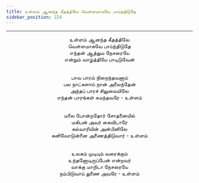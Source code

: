 ```yaml
---
title: உள்ளம் ஆனந்த கீதத்திலே வெள்ளமாகவே பாய்ந்திடுதே
sidebar_position: 224
---
```


---
<center>
உள்ளம் ஆனந்த கீதத்திலே<br/>
வெள்ளமாகவே பாய்ந்திடுதே<br/>
எந்தன் ஆத்தும நேசரையே<br/>
என்றும் வாழ்த்தியே பாடிடுவேன்<br/><br/>

பாவ பாரம் நிறைந்தவனாய்<br/>
பல நாட்களாய் நான் அலைந்தேன்<br/>
அந்தப் பாரச் சிலுவையிலே<br/>
எந்தன் பாரங்கள் சுமந்தவரே            - உள்ளம்<br/><br/>

மலை போன்றதோர் சோதனையில்<br/>
மகிபன் அவர் கைவிடாரே<br/>
கல்வாரியின் அன்பினிலே<br/>
கனிவோடுன்னை அணைத்திடுவார்    - உள்ளம்<br/><br/>

உலகம் முடியும் வரைக்கும்<br/>
உந்தனோடிருப்பேன் என்றவர்<br/>
வாக்கு மாறிடா நேசரையே<br/>
நம்பிடுவாய் துணை அவரே            - உள்ளம்
</center>